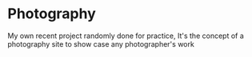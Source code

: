 # Photography
My own recent project randomly done for practice, It's the concept of a photography site to show case any photographer's work

